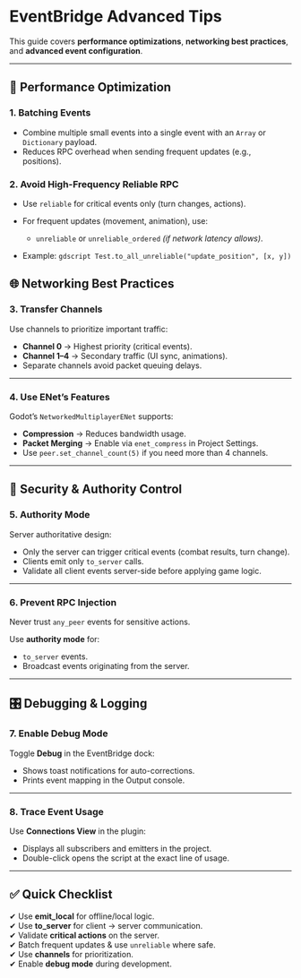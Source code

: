 # EventBridge Advanced Tips

This guide covers **performance optimizations**, **networking best practices**, and **advanced event configuration**.

---

## 🚀 Performance Optimization

### 1. **Batching Events**
- Combine multiple small events into a single event with an `Array` or `Dictionary` payload.
- Reduces RPC overhead when sending frequent updates (e.g., positions).

### 2. **Avoid High-Frequency Reliable RPC**
- Use `reliable` for critical events only (turn changes, actions).
- For frequent updates (movement, animation), use:
  - `unreliable` or `unreliable_ordered` *(if network latency allows)*.

- Example:
  ``gdscript
  Test.to_all_unreliable("update_position", [x, y])
  ``

## 🌐 Networking Best Practices

### **3. Transfer Channels**
Use channels to prioritize important traffic:

- **Channel 0** → Highest priority (critical events).
- **Channel 1–4** → Secondary traffic (UI sync, animations).
- Separate channels avoid packet queuing delays.

---

### **4. Use ENet’s Features**
Godot’s `NetworkedMultiplayerENet` supports:

- **Compression** → Reduces bandwidth usage.
- **Packet Merging** → Enable via `enet_compress` in Project Settings.
- Use `peer.set_channel_count(5)` if you need more than 4 channels.

---

## 🔐 Security & Authority Control

### **5. Authority Mode**
Server authoritative design:

- Only the server can trigger critical events (combat results, turn change).
- Clients emit only `to_server` calls.
- Validate all client events server-side before applying game logic.

---

### **6. Prevent RPC Injection**
Never trust `any_peer` events for sensitive actions.

Use **authority mode** for:

- `to_server` events.
- Broadcast events originating from the server.

---

## 🎛 Debugging & Logging

### **7. Enable Debug Mode**
Toggle **Debug** in the EventBridge dock:

- Shows toast notifications for auto-corrections.
- Prints event mapping in the Output console.

---

### **8. Trace Event Usage**
Use **Connections View** in the plugin:

- Displays all subscribers and emitters in the project.
- Double-click opens the script at the exact line of usage.

---

## ✅ Quick Checklist
✔ Use **emit_local** for offline/local logic.  
✔ Use **to_server** for client → server communication.  
✔ Validate **critical actions** on the server.  
✔ Batch frequent updates & use `unreliable` where safe.  
✔ Use **channels** for prioritization.  
✔ Enable **debug mode** during development.  
